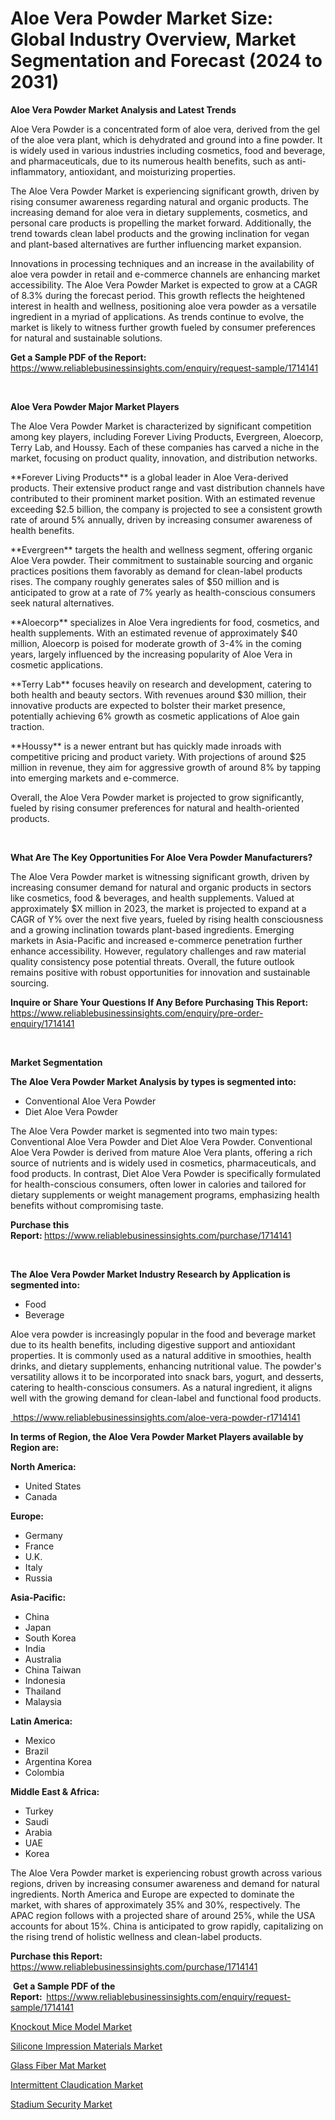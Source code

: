 <p><h1>Aloe Vera Powder Market Size: Global Industry Overview, Market Segmentation and Forecast (2024 to 2031)</h1></p><p><strong>Aloe Vera Powder Market Analysis and Latest Trends</strong></p>
<p><p>Aloe Vera Powder is a concentrated form of aloe vera, derived from the gel of the aloe vera plant, which is dehydrated and ground into a fine powder. It is widely used in various industries including cosmetics, food and beverage, and pharmaceuticals, due to its numerous health benefits, such as anti-inflammatory, antioxidant, and moisturizing properties.</p><p>The Aloe Vera Powder Market is experiencing significant growth, driven by rising consumer awareness regarding natural and organic products. The increasing demand for aloe vera in dietary supplements, cosmetics, and personal care products is propelling the market forward. Additionally, the trend towards clean label products and the growing inclination for vegan and plant-based alternatives are further influencing market expansion.</p><p>Innovations in processing techniques and an increase in the availability of aloe vera powder in retail and e-commerce channels are enhancing market accessibility. The Aloe Vera Powder Market is expected to grow at a CAGR of 8.3% during the forecast period. This growth reflects the heightened interest in health and wellness, positioning aloe vera powder as a versatile ingredient in a myriad of applications. As trends continue to evolve, the market is likely to witness further growth fueled by consumer preferences for natural and sustainable solutions.</p></p>
<p><strong>Get a Sample PDF of the Report:&nbsp;</strong> <a href="https://www.reliablebusinessinsights.com/enquiry/request-sample/1714141?utm_campaign=1676&utm_medium=2&utm_source=Github&utm_content=ia&utm_term=22102024&utm_id=aloe-vera-powder">https://www.reliablebusinessinsights.com/enquiry/request-sample/1714141</a></p>
<p>&nbsp;</p>
<p><strong>Aloe Vera Powder Major Market Players</strong></p>
<p><p>The Aloe Vera Powder Market is characterized by significant competition among key players, including Forever Living Products, Evergreen, Aloecorp, Terry Lab, and Houssy. Each of these companies has carved a niche in the market, focusing on product quality, innovation, and distribution networks.</p><p>**Forever Living Products** is a global leader in Aloe Vera-derived products. Their extensive product range and vast distribution channels have contributed to their prominent market position. With an estimated revenue exceeding $2.5 billion, the company is projected to see a consistent growth rate of around 5% annually, driven by increasing consumer awareness of health benefits.</p><p>**Evergreen** targets the health and wellness segment, offering organic Aloe Vera powder. Their commitment to sustainable sourcing and organic practices positions them favorably as demand for clean-label products rises. The company roughly generates sales of $50 million and is anticipated to grow at a rate of 7% yearly as health-conscious consumers seek natural alternatives.</p><p>**Aloecorp** specializes in Aloe Vera ingredients for food, cosmetics, and health supplements. With an estimated revenue of approximately $40 million, Aloecorp is poised for moderate growth of 3-4% in the coming years, largely influenced by the increasing popularity of Aloe Vera in cosmetic applications.</p><p>**Terry Lab** focuses heavily on research and development, catering to both health and beauty sectors. With revenues around $30 million, their innovative products are expected to bolster their market presence, potentially achieving 6% growth as cosmetic applications of Aloe gain traction.</p><p>**Houssy** is a newer entrant but has quickly made inroads with competitive pricing and product variety. With projections of around $25 million in revenue, they aim for aggressive growth of around 8% by tapping into emerging markets and e-commerce.</p><p>Overall, the Aloe Vera Powder market is projected to grow significantly, fueled by rising consumer preferences for natural and health-oriented products.</p></p>
<p>&nbsp;</p>
<p><strong>What Are The Key Opportunities For Aloe Vera Powder Manufacturers?</strong></p>
<p><p>The Aloe Vera Powder market is witnessing significant growth, driven by increasing consumer demand for natural and organic products in sectors like cosmetics, food & beverages, and health supplements. Valued at approximately $X million in 2023, the market is projected to expand at a CAGR of Y% over the next five years, fueled by rising health consciousness and a growing inclination towards plant-based ingredients. Emerging markets in Asia-Pacific and increased e-commerce penetration further enhance accessibility. However, regulatory challenges and raw material quality consistency pose potential threats. Overall, the future outlook remains positive with robust opportunities for innovation and sustainable sourcing.</p></p>
<p><strong>Inquire or Share Your Questions If Any Before Purchasing This Report:</strong> <a href="https://www.reliablebusinessinsights.com/enquiry/pre-order-enquiry/1714141?utm_campaign=1676&utm_medium=2&utm_source=Github&utm_content=ia&utm_term=22102024&utm_id=aloe-vera-powder">https://www.reliablebusinessinsights.com/enquiry/pre-order-enquiry/1714141</a></p>
<p>&nbsp;</p>
<p><strong>Market Segmentation</strong></p>
<p><strong>The Aloe Vera Powder Market Analysis by types is segmented into:</strong></p>
<p><ul><li>Conventional Aloe Vera Powder</li><li>Diet Aloe Vera Powder</li></ul></p>
<p><p>The Aloe Vera Powder market is segmented into two main types: Conventional Aloe Vera Powder and Diet Aloe Vera Powder. Conventional Aloe Vera Powder is derived from mature Aloe Vera plants, offering a rich source of nutrients and is widely used in cosmetics, pharmaceuticals, and food products. In contrast, Diet Aloe Vera Powder is specifically formulated for health-conscious consumers, often lower in calories and tailored for dietary supplements or weight management programs, emphasizing health benefits without compromising taste.</p></p>
<p><strong>Purchase this Report:&nbsp;</strong><a href="https://www.reliablebusinessinsights.com/purchase/1714141?utm_campaign=1676&utm_medium=2&utm_source=Github&utm_content=ia&utm_term=22102024&utm_id=aloe-vera-powder">https://www.reliablebusinessinsights.com/purchase/1714141</a></p>
<p>&nbsp;</p>
<p><strong>The Aloe Vera Powder Market Industry Research by Application is segmented into:</strong></p>
<p><ul><li>Food</li><li>Beverage</li></ul></p>
<p><p>Aloe vera powder is increasingly popular in the food and beverage market due to its health benefits, including digestive support and antioxidant properties. It is commonly used as a natural additive in smoothies, health drinks, and dietary supplements, enhancing nutritional value. The powder's versatility allows it to be incorporated into snack bars, yogurt, and desserts, catering to health-conscious consumers. As a natural ingredient, it aligns well with the growing demand for clean-label and functional food products.</p></p>
<p><a href="https://www.reliablebusinessinsights.com/aloe-vera-powder-r1714141?utm_campaign=1676&utm_medium=2&utm_source=Github&utm_content=ia&utm_term=22102024&utm_id=aloe-vera-powder">&nbsp;https://www.reliablebusinessinsights.com/aloe-vera-powder-r1714141</a></p>
<p><strong>In terms of Region, the Aloe Vera Powder Market Players available by Region are:</strong></p>
<p>
    <p> <strong> North America: </strong>
        <ul>
            <li>United States</li>
            <li>Canada</li>
        </ul>
        </p> 
    <p> <strong> Europe: </strong>
        <ul>
            <li>Germany</li>
            <li>France</li>
            <li>U.K.</li>
            <li>Italy</li>
            <li>Russia</li>
        </ul>
        </p> 
    <p> <strong> Asia-Pacific: </strong>
        <ul>
            <li>China</li>
            <li>Japan</li>
            <li>South Korea</li>
            <li>India</li>
            <li>Australia</li>
            <li>China Taiwan</li>
            <li>Indonesia</li>
            <li>Thailand</li>
            <li>Malaysia</li>
        </ul>
        </p> 
    <p> <strong> Latin America: </strong>
        <ul>
            <li>Mexico</li>
            <li>Brazil</li>
            <li>Argentina Korea</li>
            <li>Colombia</li>
        </ul>
        </p> 
    <p> <strong> Middle East & Africa: </strong>
        <ul>
            <li>Turkey</li>
            <li>Saudi</li>
            <li>Arabia</li>
            <li>UAE</li>
            <li>Korea</li>
        </ul>
    </p>
    </p>
<p><p>The Aloe Vera Powder market is experiencing robust growth across various regions, driven by increasing consumer awareness and demand for natural ingredients. North America and Europe are expected to dominate the market, with shares of approximately 35% and 30%, respectively. The APAC region follows with a projected share of around 25%, while the USA accounts for about 15%. China is anticipated to grow rapidly, capitalizing on the rising trend of holistic wellness and clean-label products.</p></p>
<p><strong>Purchase this Report: </strong><a href="https://www.reliablebusinessinsights.com/purchase/1714141?utm_campaign=1676&utm_medium=2&utm_source=Github&utm_content=ia&utm_term=22102024&utm_id=aloe-vera-powder">https://www.reliablebusinessinsights.com/purchase/1714141</a></p>
<p>&nbsp;<strong>Get a Sample PDF of the Report:&nbsp;&nbsp;</strong><a href="https://www.reliablebusinessinsights.com/enquiry/request-sample/1714141?utm_campaign=1676&utm_medium=2&utm_source=Github&utm_content=ia&utm_term=22102024&utm_id=aloe-vera-powder">https://www.reliablebusinessinsights.com/enquiry/request-sample/1714141</a></p>
<p><strong></strong></p>
<p><p><a href="https://www.linkedin.com/pulse/strategic-insights-global-knockout-mice-model-market-trends-h80dc?utm_campaign=1676&utm_medium=2&utm_source=Github&utm_content=ia&utm_term=22102024&utm_id=aloe-vera-powder">Knockout Mice Model Market</a></p><p><a href="https://www.linkedin.com/pulse/consumer-behavior-shifts-silicone-impression-materials-market-jnxbc?utm_campaign=1676&utm_medium=2&utm_source=Github&utm_content=ia&utm_term=22102024&utm_id=aloe-vera-powder">Silicone Impression Materials Market</a></p><p><a href="https://www.linkedin.com/pulse/glass-fiber-mat-market-evolution-regional-adaptations-innovation-sm2zc?utm_campaign=1676&utm_medium=2&utm_source=Github&utm_content=ia&utm_term=22102024&utm_id=aloe-vera-powder">Glass Fiber Mat Market</a></p><p><a href="https://www.linkedin.com/pulse/intermittent-claudication-market-size-segmentation-trends-growth-pyzmc?utm_campaign=1676&utm_medium=2&utm_source=Github&utm_content=ia&utm_term=22102024&utm_id=aloe-vera-powder">Intermittent Claudication Market</a></p><p><a href="https://www.linkedin.com/pulse/stadium-security-industry-analysis-report-market-size-share-3qizc?utm_campaign=1676&utm_medium=2&utm_source=Github&utm_content=ia&utm_term=22102024&utm_id=aloe-vera-powder">Stadium Security Market</a></p></p>